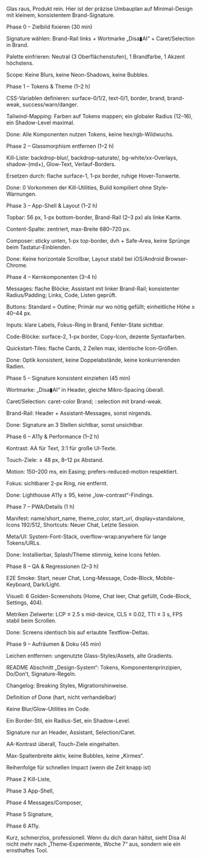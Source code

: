 Glas raus, Produkt rein. Hier ist der präzise Umbauplan auf Minimal-Design mit kleinem, konsistentem Brand-Signature.

Phase 0 – Zielbild fixieren (30 min)

Signature wählen: Brand-Rail links + Wortmarke „Disa▮AI“ + Caret/Selection in Brand.

Palette einfrieren: Neutral (3 Oberflächenstufen), 1 Brandfarbe, 1 Akzent höchstens.

Scope: Keine Blurs, keine Neon-Shadows, keine Bubbles.

Phase 1 – Tokens & Theme (1–2 h)

CSS-Variablen definieren: surface-0/1/2, text-0/1, border, brand, brand-weak, success/warn/danger.

Tailwind-Mapping: Farben auf Tokens mappen; ein globaler Radius (12–16), ein Shadow-Level maximal.

Done: Alle Komponenten nutzen Tokens, keine hex/rgb-Wildwuchs.

Phase 2 – Glassmorphism entfernen (1–2 h)

Kill-Liste: backdrop-blur/, backdrop-saturate/, bg-white/xx-Overlays, shadow-(md+), Glow-Text, Verlauf-Borders.

Ersetzen durch: flache surface-1, 1-px border, ruhige Hover-Tonwerte.

Done: 0 Vorkommen der Kill-Utilities, Build kompiliert ohne Style-Warnungen.

Phase 3 – App-Shell & Layout (1–2 h)

Topbar: 56 px, 1-px bottom-border, Brand-Rail (2–3 px) als linke Kante.

Content-Spalte: zentriert, max-Breite 680–720 px.

Composer: sticky unten, 1-px top-border, dvh + Safe-Area, keine Sprünge beim Tastatur-Einblenden.

Done: Keine horizontale Scrollbar, Layout stabil bei iOS/Android Browser-Chrome.

Phase 4 – Kernkomponenten (3–4 h)

Messages: flache Blöcke; Assistant mit linker Brand-Rail; konsistenter Radius/Padding; Links, Code, Listen geprüft.

Buttons: Standard = Outline; Primär nur wo nötig gefüllt; einheitliche Höhe ≥ 40–44 px.

Inputs: klare Labels, Fokus-Ring in Brand, Fehler-State sichtbar.

Code-Blöcke: surface-2, 1-px border, Copy-Icon, dezente Syntaxfarben.

Quickstart-Tiles: flache Cards, 2 Zeilen max, identische Icon-Größen.

Done: Optik konsistent, keine Doppelabstände, keine konkurrierenden Radien.

Phase 5 – Signature konsistent einziehen (45 min)

Wortmarke: „Disa▮AI“ in Header, gleiche Mikro-Spacing überall.

Caret/Selection: caret-color Brand; ::selection mit brand-weak.

Brand-Rail: Header + Assistant-Messages, sonst nirgends.

Done: Signature an 3 Stellen sichtbar, sonst unsichtbar.

Phase 6 – A11y & Performance (1–2 h)

Kontrast: AA für Text, 3:1 für große UI-Texte.

Touch-Ziele: ≥ 48 px, 8–12 px Abstand.

Motion: 150–200 ms, ein Easing; prefers-reduced-motion respektiert.

Fokus: sichtbarer 2-px Ring, nie entfernt.

Done: Lighthouse A11y ≥ 95, keine „low-contrast“-Findings.

Phase 7 – PWA/Details (1 h)

Manifest: name/short_name, theme_color, start_url, display=standalone, Icons 192/512, Shortcuts: Neuer Chat, Letzte Session.

Meta/UI: System-Font-Stack, overflow-wrap:anywhere für lange Tokens/URLs.

Done: Installierbar, Splash/Theme stimmig, keine Icons fehlen.

Phase 8 – QA & Regressionen (2–3 h)

E2E Smoke: Start, neuer Chat, Long-Message, Code-Block, Mobile-Keyboard, Dark/Light.

Visuell: 6 Golden-Screenshots (Home, Chat leer, Chat gefüllt, Code-Block, Settings, 404).

Metriken Zielwerte: LCP ≤ 2.5 s mid-device, CLS ≤ 0.02, TTI ≤ 3 s, FPS stabil beim Scrollen.

Done: Screens identisch bis auf erlaubte Textflow-Deltas.

Phase 9 – Aufräumen & Doku (45 min)

Leichen entfernen: ungenutzte Glass-Styles/Assets, alte Gradients.

README Abschnitt „Design-System“: Tokens, Komponentenprinzipien, Do/Don’t, Signature-Regeln.

Changelog: Breaking Styles, Migrationshinweise.

Definition of Done (hart, nicht verhandelbar)

Keine Blur/Glow-Utilities im Code.

Ein Border-Stil, ein Radius-Set, ein Shadow-Level.

Signature nur an Header, Assistant, Selection/Caret.

AA-Kontrast überall, Touch-Ziele eingehalten.

Max-Spaltenbreite aktiv, keine Bubbles, keine „Kirmes“.

Reihenfolge für schnellen Impact (wenn die Zeit knapp ist)

Phase 2 Kill-Liste,

Phase 3 App-Shell,

Phase 4 Messages/Composer,

Phase 5 Signature,

Phase 6 A11y.

Kurz, schmerzlos, professionell. Wenn du dich daran hältst, sieht Disa AI nicht mehr nach „Theme-Experimente, Woche 7“ aus, sondern wie ein ernsthaftes Tool.
